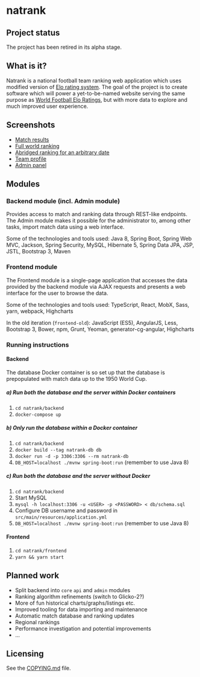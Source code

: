 # natrank

## Project status

The project has been retired in its alpha stage.

## What is it?
Natrank is a national football team ranking web application which uses modified version of [Elo rating system](http://en.wikipedia.org/wiki/Elo_rating_system). The goal of the project is to create software which will power a yet-to-be-named website serving the same purpose as [World Football Elo Ratings](http://eloratings.net/), but with more data to explore and much improved user experience.

## Screenshots
* [Match results](/screenshots/match-results.png?raw=true)
* [Full world ranking](/screenshots/full-world-ranking.png?raw=true)
* [Abridged ranking for an arbitrary date](/screenshots/abridged-ranking.png?raw=true)
* [Team profile](/screenshots/team-profile.png?raw=true)
* [Admin panel](/screenshots/admin-panel.png?raw=true)

## Modules
### Backend module (incl. Admin module)
Provides access to match and ranking data through REST-like endpoints. The Admin module makes it possible for the administrator to, among other tasks, import match data using a web interface.

Some of the technologies and tools used: Java 8, Spring Boot, Spring Web MVC, Jackson, Spring Security, MySQL, Hibernate 5, Spring Data JPA, JSP, JSTL, Bootstrap 3, Maven

### Frontend module
The Frontend module is a single-page application that accesses the data provided by the backend module via AJAX requests and presents a web interface for the user to browse the data.

Some of the technologies and tools used: TypeScript, React, MobX, Sass, yarn, webpack, Highcharts

In the old iteration (`frontend-old`): JavaScript (ES5), AngularJS, Less, Bootstrap 3, Bower, npm, Grunt, Yeoman, generator-cg-angular, Highcharts

### Running instructions
#### Backend
The database Docker container is so set up that the database is prepopulated with match data up to the 1950 World Cup.
##### a) Run both the database and the server within Docker containers
1. `cd natrank/backend`
2. `docker-compose up`
##### b) Only run the database within a Docker container
1. `cd natrank/backend`
2. `docker build --tag natrank-db db`
3. `docker run -d -p 3306:3306 --rm natrank-db`
4. `DB_HOST=localhost ./mvnw spring-boot:run` (remember to use Java 8)
##### c) Run both the database and the server without Docker
1. `cd natrank/backend`
2. Start MySQL
3. `mysql -h localhost:3306 -u <USER> -p <PASSWORD> < db/schema.sql`
4. Configure DB username and password in `src/main/resources/application.yml`
5. `DB_HOST=localhost ./mvnw spring-boot:run` (remember to use Java 8)
#### Frontend
1. `cd natrank/frontend`
2. `yarn && yarn start`

## Planned work
* Split backend into `core` `api` and `admin` modules
* Ranking algorithm refinements (switch to Glicko-2?)
* More of fun historical charts/graphs/listings etc.
* Improved tooling for data importing and maintenance
* Automatic match database and ranking updates
* Regional rankings
* Performance investigation and potential improvements
* ...

## Licensing
See the [COPYING.md](https://github.com/fauu/natrank/blob/master/COPYING.md) file.
